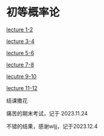 # 初等概率论

[lecture 1-2](%E5%88%9D%E7%AD%89%E6%A6%82%E7%8E%87%E8%AE%BA%200fe545c1bb44426abb92f7a43b86740e/lecture%201-2%20c1ef02914b42488e86b4f5cbd7635f37.md)

[lecture 3-4](%E5%88%9D%E7%AD%89%E6%A6%82%E7%8E%87%E8%AE%BA%200fe545c1bb44426abb92f7a43b86740e/lecture%203-4%20bc5c57a9217445f88d3872bff77e7e33.md)

[lecture 5-6](%E5%88%9D%E7%AD%89%E6%A6%82%E7%8E%87%E8%AE%BA%200fe545c1bb44426abb92f7a43b86740e/lecture%205-6%20f9a9dd7338e64d34ba719a83cffd3fa1.md)

[lecture 7-8](%E5%88%9D%E7%AD%89%E6%A6%82%E7%8E%87%E8%AE%BA%200fe545c1bb44426abb92f7a43b86740e/lecture%207-8%20026645d494c547219c7d1ac297b0511b.md)

[lecutre 9-10](%E5%88%9D%E7%AD%89%E6%A6%82%E7%8E%87%E8%AE%BA%200fe545c1bb44426abb92f7a43b86740e/lecutre%209-10%20e3ba648e809449829e9c4dce93372f9d.md)

[lecture 11-12](%E5%88%9D%E7%AD%89%E6%A6%82%E7%8E%87%E8%AE%BA%200fe545c1bb44426abb92f7a43b86740e/lecture%2011-12%2028a2774f04314f9fa33843206b638dd7.md)

结课撒花

痛苦的期末考试，记于 2023.11.24

不错的结果，感谢wljj，记于2023.12.4